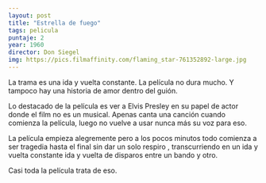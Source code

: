 ```yaml
---
layout: post
title: "Estrella de fuego"
tags: pelicula
puntaje: 2
year: 1960
director: Don Siegel
img: https://pics.filmaffinity.com/flaming_star-761352892-large.jpg
---
```


La trama es una ida y vuelta constante. La película no dura mucho. Y tampoco hay una historia de amor dentro del guión. 

Lo destacado de la película es ver a Elvis Presley en su papel de actor donde el film no es un musical. Apenas canta una canción cuando comienza la película, luego no vuelve a usar nunca más su voz para eso. 

La película empieza alegremente pero a los pocos minutos todo comienza a ser tragedia hasta el final sin dar un solo respiro , transcurriendo en un ida y vuelta constante ida y vuelta de disparos entre un bando y otro. 

Casi toda la película trata de eso.
